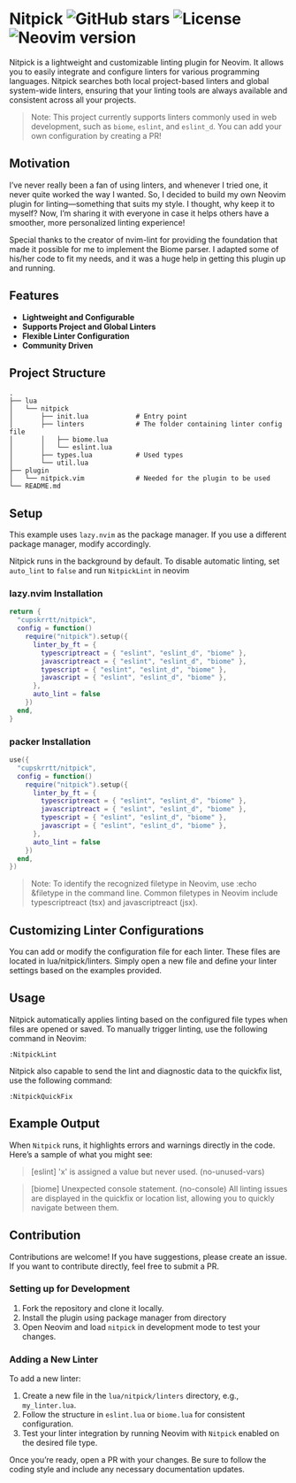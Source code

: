 # Nitpick ![GitHub stars](https://img.shields.io/github/stars/cupskrrtt/nitpick) ![License](https://img.shields.io/github/license/cupskrrtt/nitpick) ![Neovim version](https://img.shields.io/badge/Neovim-0.5+-green)

Nitpick is a lightweight and customizable linting plugin for Neovim. It allows you to easily integrate and configure linters for various programming languages. Nitpick searches both local project-based linters and global system-wide linters, ensuring that your linting tools are always available and consistent across all your projects.

> Note: This project currently supports linters commonly used in web development, such as `biome`, `eslint`, and `eslint_d`. You can add your own configuration by creating a PR!

## Motivation
I’ve never really been a fan of using linters, and whenever I tried one, it never quite worked the way I wanted. So, I decided to build my own Neovim plugin for linting—something that suits my style. I thought, why keep it to myself? Now, I’m sharing it with everyone in case it helps others have a smoother, more personalized linting experience!

Special thanks to the creator of nvim-lint for providing the foundation that made it possible for me to implement the Biome parser. I adapted some of his/her code to fit my needs, and it was a huge help in getting this plugin up and running.

## Features
- **Lightweight and Configurable**
- **Supports Project and Global Linters**
- **Flexible Linter Configuration**
- **Community Driven**

## Project Structure
```
.
├── lua
│   └── nitpick
│       ├── init.lua            # Entry point
│       ├── linters             # The folder containing linter config file
│       │   ├── biome.lua
│       │   └── eslint.lua
│       ├── types.lua           # Used types
│       └── util.lua
├── plugin                  
│   └── nitpick.vim             # Needed for the plugin to be used
└── README.md
```

## Setup

This example uses `lazy.nvim` as the package manager. If you use a different package manager, modify accordingly.

Nitpick runs in the background by default. To disable automatic linting, set `auto_lint` to `false` and run `NitpickLint` in neovim

### lazy.nvim Installation
```lua
return {
  "cupskrrtt/nitpick",
  config = function()
    require("nitpick").setup({
      linter_by_ft = {
        typescriptreact = { "eslint", "eslint_d", "biome" },
        javascriptreact = { "eslint", "eslint_d", "biome" },
        typescript = { "eslint", "eslint_d", "biome" },
        javascript = { "eslint", "eslint_d", "biome" },
      },
      auto_lint = false
    })
  end,
}
```
### packer Installation
```lua
use({
  "cupskrrtt/nitpick",
  config = function()
    require("nitpick").setup({
      linter_by_ft = {
        typescriptreact = { "eslint", "eslint_d", "biome" },
        javascriptreact = { "eslint", "eslint_d", "biome" },
        typescript = { "eslint", "eslint_d", "biome" },
        javascript = { "eslint", "eslint_d", "biome" },
      },
      auto_lint = false
    })
  end,
})
```
> Note: To identify the recognized filetype in Neovim, use :echo &filetype in the command line. Common filetypes in Neovim include typescriptreact (tsx) and javascriptreact (jsx).

## Customizing Linter Configurations

You can add or modify the configuration file for each linter. These files are located in lua/nitpick/linters. Simply open a new file and define your linter settings based on the examples provided.

## Usage

Nitpick automatically applies linting based on the configured file types when files are opened or saved. To manually trigger linting, use the following command in Neovim:
```vim
:NitpickLint
```

Nitpick also capable to send the lint and diagnostic data to the quickfix list, use the following command:
```vim
:NitpickQuickFix
```

## Example Output
When `Nitpick` runs, it highlights errors and warnings directly in the code. Here’s a sample of what you might see:
> [eslint] 'x' is assigned a value but never used. (no-unused-vars) 

> [biome] Unexpected console statement. (no-console)
All linting issues are displayed in the quickfix or location list, allowing you to quickly navigate between them.


## Contribution

Contributions are welcome! If you have suggestions, please create an issue. If you want to contribute directly, feel free to submit a PR.

### Setting up for Development

1. Fork the repository and clone it locally.
2. Install the plugin using package manager from directory
3. Open Neovim and load `nitpick` in development mode to test your changes.

### Adding a New Linter

To add a new linter:
1. Create a new file in the `lua/nitpick/linters` directory, e.g., `my_linter.lua`.
2. Follow the structure in `eslint.lua` or `biome.lua` for consistent configuration.
3. Test your linter integration by running Neovim with `Nitpick` enabled on the desired file type.

Once you’re ready, open a PR with your changes. Be sure to follow the coding style and include any necessary documentation updates.
